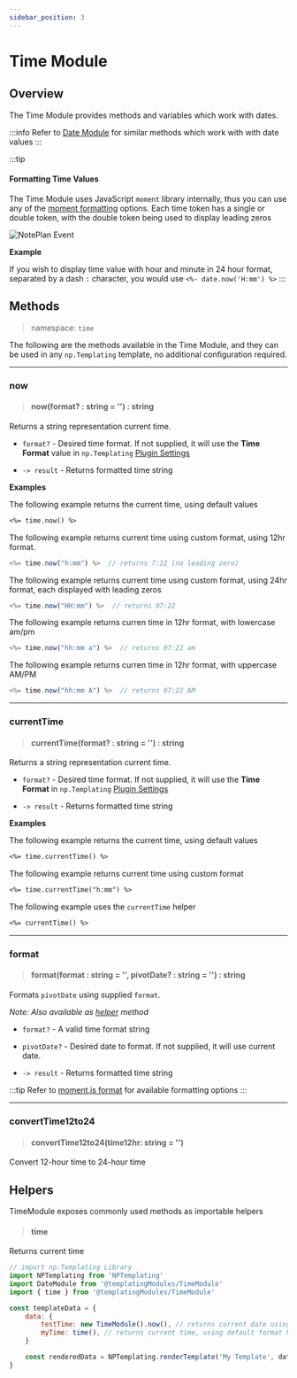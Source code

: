 ```yaml
---
sidebar_position: 3
---
```


# Time Module

## Overview
The Time Module provides methods and variables which work with dates.

:::info
Refer to [Date Module](/docs/templating-modules/date-module) for similar methods which work with with date values
:::

:::tip
#### Formatting Time Values
The Time Module uses JavaScript `moment` library internally, thus you can use any of the [moment formatting](https://momentjs.com/docs/#/parsing/string-format/) options.
Each time token has a single or double token, with the double token being used to display leading zeros

![NotePlan Event](/img/moment-time-formats.png)

**Example**

If you wish to display time value with hour and minute in 24 hour format, separated by a dash `:` character, you would use `<%- date.now('H:mm') %>`
:::

## Methods
> namespace: `time`

The following are the methods available in the Time Module, and they can be used in any `np.Templating` template, no additional configuration required.

*****
### now
> #### now(format? : string = '') : string
Returns a string representation current time.

- `format?` - Desired time format. If not supplied, it will use the **Time Format** value in `np.Templating` [Plugin Settings](/docs/settings)

- `-> result` - Returns formatted time string

**Examples**

The following example returns the current time, using default values

```markdown
<%= time.now() %>
```

The following example returns current time using custom format, using 12hr format.

```javascript
<%= time.now("h:mm") %>  // returns 7:22 (no leading zero)
```

The following example returns current time using custom format, using 24hr format, each displayed with leading zeros

```javascript
<%= time.now("HH:mm") %>  // returns 07:22
```

The following example returns curren time in 12hr format, with lowercase am/pm

```javascript
<%= time.now("hh:mm a") %>  // returns 07:22 am
```

The following example returns curren time in 12hr format, with uppercase AM/PM

```javascript
<%= time.now("hh:mm A") %>  // returns 07:22 AM
```

*****
### currentTime
> #### currentTime(format? : string = '') : string
Returns a string representation current time.

- `format?` - Desired time format. If not supplied, it will use the **Time Format** in `np.Templating` [Plugin Settings](/docs/settings)

- `-> result` - Returns formatted time string

**Examples**

The following example returns the current time, using default values

```markdown
<%= time.currentTime() %>
```

The following example returns current time using custom format

```markdown
<%= time.currentTime("h:mm") %>
```

The following example uses the `currentTime` helper

```markdown
<%= currentTime() %>
```

*****
### format
> #### format(format : string = '', pivotDate? : string = '') : string
Formats `pivotDate` using supplied `format`.

_Note: Also available as [helper](/docs/templating-modules/time-module#helpers) method_

- `format?` - A valid time format string
- `pivotDate?` - Desired date to format. If not supplied, it will use current date.

- `-> result` - Returns formatted time string

:::tip
Refer to [moment.js format](https://momentjs.com/docs/#/parsing/string-format/) for available formatting options
:::

*****
### convertTime12to24
> #### convertTime12to24(time12hr: string = '')
Convert 12-hour time to 24-hour time

## Helpers
TimeModule exposes commonly used methods as importable helpers

> #### time
Returns current time

```javascript
// import np.Templating Library
import NPTemplating from 'NPTemplating'
import DateModule from '@templatingModules/TimeModule'
import { time } from '@templatingModules/TimeModule'

const templateData = {
	data: {
		testTime: new TimeModule().now(), // returns current date using .now module method
		myTime: time(), // returns current time, using default format h:mm A
	}

	const renderedData = NPTemplating.renderTemplate('My Template', data)
}
```
